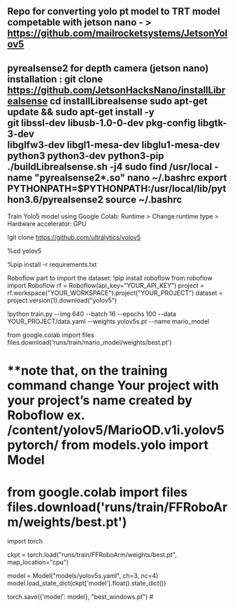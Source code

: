 Repo for converting yolo pt model to TRT model competable with jetson nano - > https://github.com/mailrocketsystems/JetsonYolov5
-------------------------------------
pyrealsense2 for depth camera (jetson nano) installation :
git clone https://github.com/JetsonHacksNano/installLibrealsense
cd installLibrealsense
sudo apt-get update && sudo apt-get install -y \
    git libssl-dev libusb-1.0-0-dev pkg-config libgtk-3-dev \
    libglfw3-dev libgl1-mesa-dev libglu1-mesa-dev \
    python3 python3-dev python3-pip
./buildLibrealsense.sh -j4
sudo find /usr/local -name "pyrealsense2*.so"
nano ~/.bashrc
export PYTHONPATH=$PYTHONPATH:/usr/local/lib/python3.6/pyrealsense2
source ~/.bashrc
---------------------------------------

Train Yolo5 model using Google Colab:
Runtime > Change runtime type > Hardware accelerator: GPU

!git clone https://github.com/ultralytics/yolov5

%cd yolov5

%pip install -r requirements.txt


Roboflow part to import the dataset:
!pip install roboflow
from roboflow import Roboflow
rf = Roboflow(api_key="YOUR_API_KEY")
project = rf.workspace("YOUR_WORKSPACE").project("YOUR_PROJECT")
dataset = project.version(1).download("yolov5")

!python train.py --img 640 --batch 16 --epochs 100 --data YOUR_PROJECT/data.yaml --weights yolov5s.pt --name mario_model

from google.colab import files
files.download('runs/train/mario_model/weights/best.pt')

**note that, on the training command change Your project with your project’s name created by Roboflow ex. /content/yolov5/MarioOD.v1i.yolov5pytorch/
from models.yolo import Model
====================
from google.colab import files
files.download('runs/train/FFRoboArm/weights/best.pt')
===================================
import torch

ckpt = torch.load("runs/train/FFRoboArm/weights/best.pt", map_location="cpu")

model = Model("models/yolov5s.yaml", ch=3, nc=4)  
model.load_state_dict(ckpt['model'].float().state_dict())  

torch.save({'model': model}, "best_windows.pt")  # 
